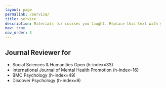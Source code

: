 ```yaml
---
layout: page
permalink: /service/
title: service
description: Materials for courses you taught. Replace this text with your description.
nav: true
nav_order: 3
---
```


## Journal Reviewer for

- Social Sciences & Humanities Open (h-index=33)
- International Journal of Mental Health Promotion (h-index=16)
- BMC Psychology (h-index=49)
- Discover Psychology (h-index=9)
